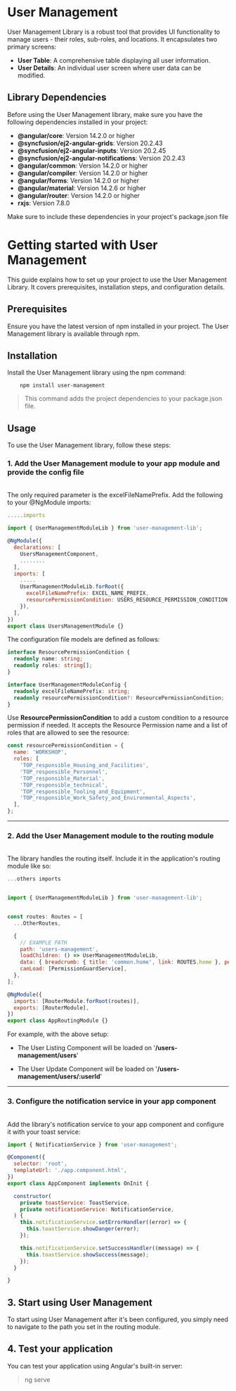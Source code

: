 # User Management

User Management Library is a robust tool that provides UI functionality to manage users - their roles, sub-roles, and locations. It encapsulates two primary screens:

- **User Table**: A comprehensive table displaying all user information.
- **User Details**: An individual user screen where user data can be modified.

## Library Dependencies

Before using the User Management library, make sure you have the following dependencies installed in your project:

- **@angular/core**: Version 14.2.0 or higher
- **@syncfusion/ej2-angular-grids**: Version 20.2.43
- **@syncfusion/ej2-angular-inputs**: Version 20.2.45
- **@syncfusion/ej2-angular-notifications**: Version 20.2.43
- **@angular/common**: Version 14.2.0 or higher
- **@angular/compiler**: Version 14.2.0 or higher
- **@angular/forms**: Version 14.2.0 or higher
- **@angular/material**: Version 14.2.6 or higher
- **@angular/router**: Version 14.2.0 or higher
- **rxjs**: Version 7.8.0

Make sure to include these dependencies in your project's package.json file

# Getting started with User Management

This guide explains how to set up your project to use the User Management Library. It covers prerequisites, installation steps, and configuration details.

## Prerequisites

Ensure you have the latest version of npm installed in your project. The User Management library is available through npm.

## Installation

Install the User Management library using the npm command:

        npm install user-management

> This command adds the project dependencies to your package.json file.

## Usage

To use the User Management library, follow these steps:

### 1. **Add the User Management module to your app module and provide the config file**

<br/>
The only required parameter is the excelFileNamePrefix. Add the following to your @NgModule imports:

```js
.....imports

import { UserManagementModuleLib } from 'user-management-lib';

@NgModule({
  declarations: [
    UsersManagementComponent,
    ........
  ],
  imports: [
    .....
    UserManagementModuleLib.forRoot({
      excelFileNamePrefix: EXCEL_NAME_PREFIX,
      resourcePermissionCondition: USERS_RESOURCE_PERMISSION_CONDITION,
    }),
  ],
})
export class UsersManagementModule {}
```

The configuration file models are defined as follows:

```ts
interface ResourcePermissionCondition {
  readonly name: string;
  readonly roles: string[];
}

interface UserManagementModuleConfig {
  readonly excelFileNamePrefix: string;
  readonly resourcePermissionCondition?: ResourcePermissionCondition;
}
```

Use **ResourcePermissionCondition** to add a custom condition to a resource permission if needed. It accepts the Resource Permission name and a list of roles that are allowed to see the resource:

```js
const resourcePermissionCondition = {
  name: 'WORKSHOP',
  roles: [
    'TOP_responsible_Housing_and_Facilities',
    'TOP_responsible_Personnel',
    'TOP_responsible_Material',
    'TOP_responsible_technical',
    'TOP_responsible_Tooling_and_Equipment',
    'TOP_responsible_Work_Safety_and_Environmental_Aspects',
  ],
};
```

---

### 2. Add the User Management module to the routing module

<br/>
The library handles the routing itself. Include it in the application's routing module like so:

```js
...others imports


import { UserManagementModuleLib } from 'user-management-lib';


const routes: Routes = [
  ...OtherRoutes,

  {
    // EXAMPLE PATH
    path: 'users-management',
    loadChildren: () => UserManagementModuleLib,
    data: { breadcrumb: { title: 'common.home', link: ROUTES.home }, permissions: ROUTE_PERMISSIONS.usersManagement },
    canLoad: [PermissionGuardService],
  },
];

@NgModule({
  imports: [RouterModule.forRoot(routes)],
  exports: [RouterModule],
})
export class AppRoutingModule {}
```

For example, with the above setup:

- The User Listing Component will be loaded on '**/users-management/users**'

- The User Update Component will be loaded on '**/users-management/users/:userId**'

---

### 3. Configure the notification service in your app component

<br/>
Add the library's notification service to your app component and configure it with your toast service:

```javascript
import { NotificationService } from 'user-management';

@Component({
  selector: 'root',
  templateUrl: './app.component.html',
})
export class AppComponent implements OnInit {

  constructor(
    private toastService: ToastService,
    private notificationService: NotificationService,
  ) {
    this.notificationService.setErrorHandler((error) => {
      this.toastService.showDanger(error);
    });

    this.notificationService.setSuccessHandler((message) => {
      this.toastService.showSuccess(message);
    });
  }

}
```

## 3. Start using User Management

To start using User Management after it's been configured, you simply need to navigate to the path you set in the routing module.

## 4. Test your application

You can test your application using Angular's built-in server:

> ng serve
